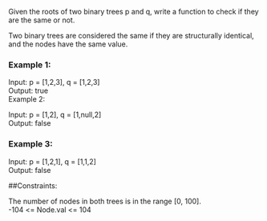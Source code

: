 Given the roots of two binary trees p and q, write a function to check if they are the same or not.  

Two binary trees are considered the same if they are structurally identical, and the nodes have the same value.  

 

### Example 1:   
 

Input: p = [1,2,3], q = [1,2,3]  
Output: true  
Example 2:  


Input: p = [1,2], q = [1,null,2]  
Output: false  
### Example 3:  


Input: p = [1,2,1], q = [1,1,2]  
Output: false  
 

##Constraints:  
 
The number of nodes in both trees is in the range [0, 100].  
-104 <= Node.val <= 104  
